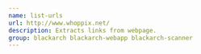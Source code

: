```yaml
---
name: list-urls
url: http://www.whoppix.net/
description: Extracts links from webpage.
group: blackarch blackarch-webapp blackarch-scanner
---
```


